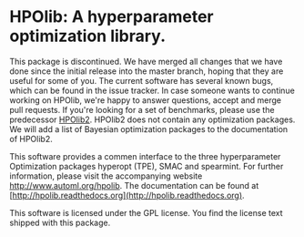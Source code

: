 HPOlib: A hyperparameter optimization library.
===============================================================

This package is discontinued. We have merged all changes that we have done since the initial release into the master branch, hoping that they are useful for some of you. The current software has several known bugs, which can be found in the issue tracker. In case someone wants to continue working on HPOlib, we're happy to answer questions, accept and merge pull requests. If you're looking for a set of benchmarks, please use the predecessor [HPOlib2](https://github.com/automl/HPOlib2). HPOlib2 does not contain any optimization packages. We will add a list of Bayesian optimization packages to the documentation of HPOlib2.
 
This software provides a commen interface to the three hyperparameter
Optimization packages hyperopt (TPE), SMAC and spearmint. For further information,
please visit the accompanying website http://www.automl.org/hpolib. The
documentation can be found at [http://hpolib.readthedocs.org](http://hpolib.readthedocs.org).


This software is licensed under the GPL license. You find the license text
shipped with this package.

